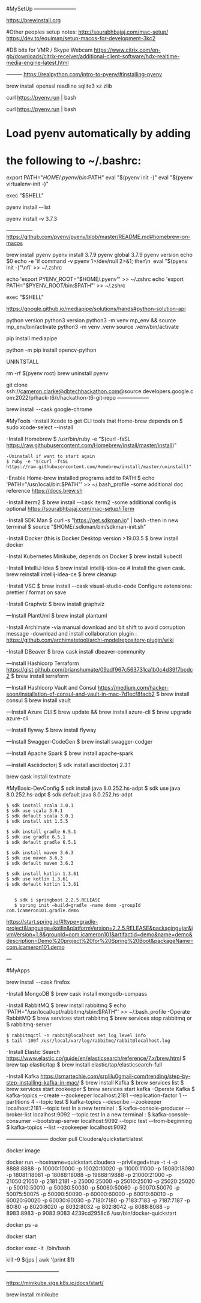 #MySetUp
————————

https://brewinstall.org

#Other peoples setup notes:
	http://sourabhbajaj.com/mac-setup/
	https://dev.to/equiman/setup-macos-for-development-3kc2

#DB bits for VMR / Skype Webcam
https://www.citrix.com/en-gb/downloads/citrix-receiver/additional-client-software/hdx-realtime-media-engine-latest.html

———
https://realpython.com/intro-to-pyenv/#installing-pyenv

brew install openssl readline sqlite3 xz zlib


curl https://pyenv.run | bash

curl https://pyenv.run | bash

# Load pyenv automatically by adding
# the following to ~/.bashrc:

export PATH="$HOME/.pyenv/bin:$PATH"
eval "$(pyenv init -)"
eval "$(pyenv virtualenv-init -)"

exec "$SHELL"

pyenv install --list

pyenv install -v 3.7.3


—————
https://github.com/pyenv/pyenv/blob/master/README.md#homebrew-on-macos

brew install pyenv 
pyenv install 3.7.9
pyenv global 3.7.9
pyenv version
echo $0
echo -e 'if command -v pyenv 1>/dev/null 2>&1; then\n  eval "$(pyenv init -)"\nfi' >> ~/.zshrc


echo 'export PYENV_ROOT="$HOME/.pyenv"' >> ~/.zshrc
echo 'export PATH="$PYENV_ROOT/bin:$PATH"' >> ~/.zshrc


exec "$SHELL"

https://google.github.io/mediapipe/solutions/hands#python-solution-api

python version
python3 version
python3 -m venv mp_env && source mp_env/bin/activate
python3 -m venv .venv source .venv/bin/activate

pip install mediapipe

python -m pip install opencv-python 


UNINTSTALL

rm -rf $(pyenv root)
 brew uninstall pyenv


git clone ssh://cameron.clarke@dbtechhackathon.com@source.developers.google.com:2022/p/hack-t6/r/hackathon-t6-git-repo 
——————





brew install --cask google-chrome


#MyTools
-Install  Xcode to get CLI tools that Home-brew depends on
	$ sudo xcode-select --install

-Install Homebrew
	$ /usr/bin/ruby -e "$(curl -fsSL https://raw.githubusercontent.com/Homebrew/install/master/install)"

	-Uninstall if want to start again
	$ ruby -e "$(curl -fsSL https://raw.githubusercontent.com/Homebrew/install/master/uninstall)"
	
-Enable Home-brew installed programs  add to PATH
	$ echo 'PATH="/usr/local/bin:$PATH"' >> ~/.bash_profile
	-some additional doc reference https://docs.brew.sh

-Install iterm2
	$ brew install --cask iterm2
  	-some additional config is optional
	https://sourabhbajaj.com/mac-setup/iTerm

-Install SDK Man
	$ curl -s "https://get.sdkman.io" | bash 
	-then in new terminal
	$ source "$HOME/.sdkman/bin/sdkman-init.sh"

-Install Docker (this is Docker Desktop version >19.03.5
  	$ brew install docker

-Instal Kubernetes Minikube, depends on Docker
  	$ brew install kubectl

-Install IntelliJ-Idea
	$ brew install intellij-idea-ce    # Install the given cask.
            brew reinstall intellij-idea-ce
	$ brew cleanup

-Install VSC
        $ brew install --cask visual-studio-code
            Configure extensions: prettier / format on save

-Install Graphviz
	$ brew install graphviz

—Install PlantUml
      	$ brew install plantuml

-Install Archimate
   -via manual download and bit shift  to avoid corruption message
   -download and install collaboration plugin : https://github.com/archimatetool/archi-modelrepository-plugin/wiki




-Install DBeaver
	$ brew cask install dbeaver-community

—install Hashicorp Terraform https://gist.github.com/brianshumate/09adf967c563731ca1b0c4d39f7bcdc2
	$ brew install terraform


—Install Hashicorp Vault and Consul https://medium.com/hacker-soon/installation-of-consul-and-vault-in-mac-7d1ecf8facb2
	$ brew install consul
	$ brew install vault

—Install Azure CLI
	$ brew update && brew install azure-cli
        $ brew upgrade azure-cli



—Install flyway
      	$ brew install flyway

—Install Swagger-CodeGen
	$ brew install swagger-codger

—Install Apache Spark
	$ brew install apache-spark

—install Asciidoctorj
	$ sdk install asciidoctorj 2.3.1

brew cask install textmate

#MyBasic-DevConfig
	$ sdk install java 8.0.252.hs-adpt
	$ sdk use java 8.0.252.hs-adpt
	$ sdk default java 8.0.252.hs-adpt

	$ sdk install scala 3.0.1
	$ sdk use scala 3.0.1
	$ sdk default scala 3.0.1
    $ sdk install sbt 1.5.5

	$ sdk install gradle 6.5.1
	$ sdk use gradle 6.5.1
	$ sdk default gradle 6.5.1

	$ sdk install maven 3.6.3
	$ sdk use maven 3.6.3
	$ sdk default maven 3.6.3

	$ sdk install kotlin 1.3.61
	$ sdk use kotlin 1.3.61
	$ sdk default kotlin 1.3.61

      
       $ sdk i springboot 2.2.5.RELEASE
       $ spring init —build=gradle -name demo -groupId com.icameron101.gradle.demo

https://start.spring.io/#!type=gradle-project&language=kotlin&platformVersion=2.2.5.RELEASE&packaging=jar&jvmVersion=1.8&groupId=com.icameron101&artifactId=demo&name=demo&description=Demo%20project%20for%20Spring%20Boot&packageName=com.icameron101.demo

—

#MyApps

brew install --cask firefox

-Install MongoDB
	$ brew cask install mongodb-compass

-Install RabbitMQ
	$ brew install rabbitmq
	$ echo 'PATH="/usr/local/opt/rabbitmq/sbin:$PATH"' >> ~/.bash_profile
-Operate RabbitMQ
 	$ brew services start rabbitmq
 	$ brew services stop rabbitmq
	or
	$ rabbitmq-server

	$ rabbitmqctl -n rabbit@localhost set_log_level info
	$ tail -100f /usr/local/var/log/rabbitmq/rabbit@localhost.log

-Install Elastic Search https://www.elastic.co/guide/en/elasticsearch/reference/7.x/brew.html 
	$ brew tap elastic/tap
	$ brew install elastic/tap/elasticsearch-full

-Install Kafka https://smartechie.com/srplilu0gmail-com/trending/step-by-step-installing-kafka-in-mac/ 
	$ brew install Kafka
	$ brew services list
	$ brew services start zookeeper
	$ brew services start kafka
    -Operate Kafka
	$ kafka-topics --create --zookeeper localhost:2181 --replication-factor 1 --partitions 4 --topic test
	$ kafka-topics --describe --zookeeper localhost:2181 --topic test
	In a new terminal : $ kafka-console-producer --broker-list localhost:9092 --topic test
 	In a new terminal : $ kafka-console-consumer --bootstrap-server localhost:9092 --topic test --from-beginning
	$ kafka-topics --list --zookeeper localhost:9092

————————
docker pull Cloudera/quickstart:latest

docker image

docker run --hostname=quickstart.cloudera --privileged=true -t -i -p 8888:8888 -p 10000:10000 -p 10020:10020 -p 11000:11000 -p 18080:18080 -p 18081:18081 -p 18088:18088 -p 19888:19888 -p 21000:21000 -p 21050:21050 -p 2181:2181 -p 25000:25000 -p 25010:25010 -p 25020:25020 -p 50010:50010 -p 50030:50030 -p 50060:50060 -p 50070:50070 -p 50075:50075 -p 50090:50090 -p 60000:60000 -p 60010:60010 -p 60020:60020 -p 60030:60030 -p 7180:7180 -p 7183:7183 -p 7187:7187 -p 80:80 -p 8020:8020 -p 8032:8032 -p 802:8042 -p 8088:8088 -p 8983:8983 -p 9083:9083 4239cd2958c6 /usr/bin/docker-quickstart

docker ps -a

docker start <image>

docker exec -it <image> /bin/bash 

kill -9 $(jps | awk ‘{print $1}

——————————

https://minikube.sigs.k8s.io/docs/start/

brew install minikube








